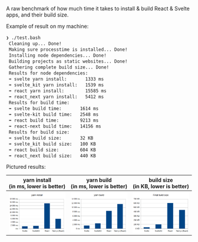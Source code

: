 A raw benchmark of how much time it takes to install & build React & Svelte apps, and their build size.

Example of result on my machine:

```
❯ ./test.bash
 Cleaning up... Done!
 Making sure processtime is installed... Done!
 Installing node dependencies... Done!
 Building projects as static websites... Done!
 Gathering complete build size... Done!
 Results for node dependencies:
 ➡ svelte yarn install:       1333 ms
 ➡ svelte_kit yarn install:   1539 ms
 ➡ react yarn install:        15585 ms
 ➡ react_next yarn install:   5412 ms
 Results for build time:
 ➡ svelte build time:       1614 ms
 ➡ svelte-kit build time:   2548 ms
 ➡ react build time:        9213 ms
 ➡ react-next build time:   14156 ms
 Results for build size:
 ➡ svelte build size:       32 KB
 ➡ svelte_kit build size:   100 KB
 ➡ react build size:        604 KB
 ➡ react_next build size:   440 KB
```

Pictured results:

| yarn install<br>(in ms, lower is better) | yarn build<br>(in ms, lower is better) | build size<br>(in KB, lower is better) |
| --- | --- | --- |
| ![](./docs/yarn_install.png) | ![](./docs/yarn_build.png) | ![](./docs/build_size.png) |

